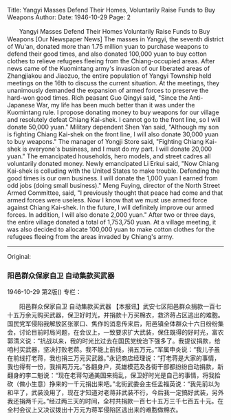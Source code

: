 Title: Yangyi Masses Defend Their Homes, Voluntarily Raise Funds to Buy Weapons
Author:
Date: 1946-10-29
Page: 2

　　Yangyi Masses Defend Their Homes
    Voluntarily Raise Funds to Buy Weapons
    [Our Newspaper News] The masses in Yangyi, the seventh district of Wu'an, donated more than 1.75 million yuan to purchase weapons to defend their good times, and also donated 100,000 yuan to buy cotton clothes to relieve refugees fleeing from the Chiang-occupied areas. After news came of the Kuomintang army's invasion of our liberated areas of Zhangjiakou and Jiaozuo, the entire population of Yangyi Township held meetings on the 16th to discuss the current situation. At the meetings, they unanimously demanded the expansion of armed forces to preserve the hard-won good times. Rich peasant Guo Qingyi said, "Since the Anti-Japanese War, my life has been much better than it was under the Kuomintang rule. I propose donating money to buy weapons for our village and resolutely defeat Chiang Kai-shek. I cannot go to the front line, so I will donate 50,000 yuan." Military dependent Shen Yan said, "Although my son is fighting Chiang Kai-shek on the front line, I will also donate 30,000 yuan to buy weapons." The manager of Yongji Store said, "Fighting Chiang Kai-shek is everyone's business, and I must do my part. I will donate 20,000 yuan." The emancipated households, hero models, and street cadres all voluntarily donated money. Newly emancipated Li Erkui said, "Now Chiang Kai-shek is colluding with the United States to make trouble. Defending the good times is our own business. I will donate the 1,000 yuan I earned from odd jobs (doing small business)." Meng Fuying, director of the North Street Armed Committee, said, "I previously thought that peace had come and that armed forces were useless. Now I know that we must use armed force against Chiang Kai-shek. In the future, I will definitely improve our armed forces. In addition, I will also donate 2,000 yuan." After two or three days, the entire village donated a total of 1,753,750 yuan. At a village meeting, it was also decided to allocate 100,000 yuan to make cotton clothes for the refugees fleeing from the areas invaded by Chiang's army.



<hr /> 

Original: 


### 阳邑群众保家自卫  自动集款买武器

1946-10-29
第2版()
专栏：

　　阳邑群众保家自卫
    自动集款买武器
    【本报讯】武安七区阳邑群众捐款一百七十五万余元购买武器，保卫好时光，并捐款十万买棉衣，救济蒋占区逃出的难胞。国民党军侵陷我解放区张家口、焦作的消息传来后，阳邑镇全体群众十六日纷纷集会，讨论目前时局问题，在会议上，一致要求扩大武装，保住既得的好时光，富农郭清义说：“抗战以来，我的时光比过去在国民党统治下强多了。我提议捐款，给咱村买武器，坚决打败老蒋。我不能上前线，捐五万元。”军属申炎说：“我儿子虽在前线打老蒋，我也捐三万元买武器。”永记商店经理说：“打老蒋是大家的事情，我也得有一份，我捐两万元。”各翻身户，英雄模范及各街干部都纷纷自动捐款，新翻身的李二魁说：“现在老蒋勾通美国来捣乱，保卫好时光是自己的事情，将我拾砍（做小生意）挣来的一千元捐出来吧。”北街武委会主任孟福英说：“我先前以为和平了，武装没用了，现在才知道对老蒋非武装不行，今后我一定搞好武装，另外我还捐两千元。”经过两三天的时间，全村共捐款一百七十五万三千七百五十元。在全村会议上又决议拨出十万元为蒋军侵陷区逃出来的难胞做棉衣。
